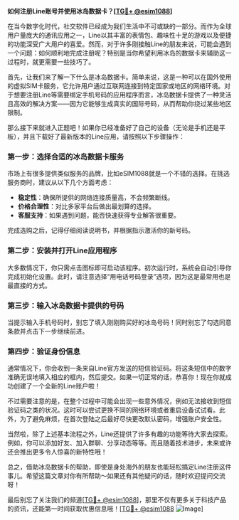 **如何注册Line账号并使用冰岛数据卡？[[TG💪+ @esim1088](https://t.me/s/esim1088)]**

在当今数字化时代，社交软件已经成为我们生活中不可或缺的一部分。而作为全球用户量庞大的通讯应用之一，Line以其丰富的表情包、趣味性十足的游戏以及便捷的功能深受广大用户的喜爱。然而，对于许多刚接触Line的朋友来说，可能会遇到一个问题：如何顺利地完成注册呢？特别是当你希望利用冰岛的数据卡来辅助这一过程时，就更需要一些技巧了。

首先，让我们来了解一下什么是冰岛数据卡。简单来说，这是一种可以在国外使用的虚拟SIM卡服务，它允许用户通过互联网连接到特定国家或地区的网络环境。对于想要注册Line等需要绑定手机号码的应用程序而言，冰岛数据卡提供了一种灵活且高效的解决方案——因为它能够生成真实的国际号码，从而帮助你绕过某些地区限制。

那么接下来就进入正题吧！如果你已经准备好了自己的设备（无论是手机还是平板），并且下载好了最新版本的Line应用，请按照以下步骤操作：

### 第一步：选择合适的冰岛数据卡服务

市场上有很多提供类似服务的品牌，比如eSIM1088就是一个不错的选择。在挑选服务商时，建议从以下几个方面考虑：
- **稳定性**：确保所提供的网络连接质量高，不会频繁断线。
- **价格合理性**：对比多家平台后做出最划算的选择。
- **客服支持**：如果遇到问题，能否快速获得专业解答很重要。

完成选购之后，记得仔细阅读说明书，并根据指示激活你的新号码。

### 第二步：安装并打开Line应用程序

大多数情况下，你只需点击图标即可启动该程序。初次运行时，系统会自动引导你完成初始化设置。此时，请注意选择“用电话号码登录”选项，因为这是最常用也是最直接的方式。

### 第三步：输入冰岛数据卡提供的号码

当提示输入手机号码时，别忘了填入刚刚购买好的冰岛号码！同时别忘了勾选同意条款并点击下一步继续前进。

### 第四步：验证身份信息

通常情况下，你会收到一条来自Line官方发送的短信验证码。将这条短信中的数字准确无误地填入相应的框内，然后提交。如果一切正常的话，恭喜你！现在你就成功创建了一个全新的Line账户啦！

不过需要注意的是，在整个过程中可能会出现一些意外情况，例如无法接收到短信验证码之类的状况。这时可以尝试更换不同的网络环境或者重启设备试试看。此外，为了避免麻烦，在首次登陆之后最好尽快更改默认密码，增强账户安全性。

当然啦，除了上述基本流程之外，Line还提供了许多有趣的功能等待大家去探索。例如，你可以添加好友、加入群聊、分享动态等等。而且随着技术进步，未来或许还会推出更多令人惊喜的新特性哦！

总之，借助冰岛数据卡的帮助，即使是身处海外的朋友也能轻松搞定Line注册这件事儿。希望这篇文章对你有所帮助～如果还有其他疑问的话，随时欢迎提问交流呀！

最后别忘了关注我们的频道[[TG💪+ @esim1088](https://t.me/s/esim1088)]，那里不仅有更多关于科技产品的资讯，还能第一时间获取优惠信息哦！[[TG💪+ @esim1088](https://t.me/s/esim1088) ![Image](https://i.postimg.cc/4NQfJmqS/Snipaste-2025-05-13-00-14-12.png)]